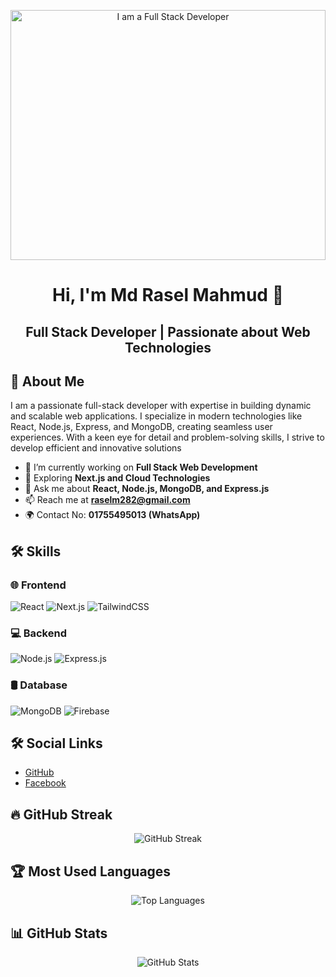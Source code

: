 <p align="center">
  <img src="https://i.ibb.co.com/gZ1zVtnM/news-2.jpg" alt="I am a Full Stack Developer" height="400" width="100%">
</p>


###
<h1 align="center">Hi, I'm Md Rasel Mahmud 👋</h1>
<h2 align="center">Full Stack Developer | Passionate about Web Technologies</h2>

## 🚀 About Me
I am a passionate full-stack developer with expertise in building dynamic and scalable web applications. I specialize in modern technologies like React, Node.js, Express, and MongoDB, creating seamless user experiences. With a keen eye for detail and problem-solving skills, I strive to develop efficient and innovative solutions
- 🔭 I’m currently working on **Full Stack Web Development**
- 🌱 Exploring **Next.js and Cloud Technologies**
- 💬 Ask me about **React, Node.js, MongoDB, and Express.js**
- 📫 Reach me at **raselm282@gmail.com**
- 🌍 Contact No: **01755495013 (WhatsApp)**

## 🛠 Skills
### 🌐 Frontend
![React](https://img.shields.io/badge/React-61DAFB?style=flat&logo=react) 
![Next.js](https://img.shields.io/badge/Next.js-000000?style=flat&logo=nextdotjs)
![TailwindCSS](https://img.shields.io/badge/TailwindCSS-38B2AC?style=flat&logo=tailwindcss)

### 💻 Backend
![Node.js](https://img.shields.io/badge/Node.js-339933?style=flat&logo=nodedotjs) 
![Express.js](https://img.shields.io/badge/Express.js-000000?style=flat&logo=express)

### 🛢 Database
![MongoDB](https://img.shields.io/badge/MongoDB-4EA94B?style=flat&logo=mongodb)
![Firebase](https://img.shields.io/badge/Firebase-FFCA28?style=flat&logo=firebase)

## 🛠 Social Links
- [GitHub](https://github.com/raselm282)  
- [Facebook](https://www.facebook.com/share/18pGK5wFpC/)  
<!-- - [LinkedIn](https://linkedin.com/in/yourprofile)  -->

## 🔥 GitHub Streak

<p align="center">
  <img src="https://github-readme-streak-stats.herokuapp.com/?user=raselm282&theme=dark" alt="GitHub Streak" />
</p>

## 🏆 Most Used Languages

<p align="center">
  <img src="https://github-readme-stats.vercel.app/api/top-langs/?username=raselm282&layout=compact&theme=dark" alt="Top Languages" />
</p>

## 📊 GitHub Stats

<p align="center">
  <img src="https://github-readme-stats.vercel.app/api?username=raselm282&show_icons=true&theme=dark" alt="GitHub Stats" />
</p>

<!--## 📊 GitHub Stats
<p align="center">
  <img src="https://github-readme-streak-stats.herokuapp.com/?user=raselm282&theme=dark" alt="GitHub Streak" />
</p>
rrrr
## Hi there 👋


**raselm282/raselm282** is a ✨ _special_ ✨ repository because its `README.md` (this file) appears on your GitHub profile.

Here are some ideas to get you started:

- 🔭 I’m currently working on ...
- 🌱 I’m currently learning ...
- 👯 I’m looking to collaborate on ...
- 🤔 I’m looking for help with ...
- 💬 Ask me about ...
- 📫 How to reach me: ...
- 😄 Pronouns: ...
- ⚡ Fun fact: ...
-->
